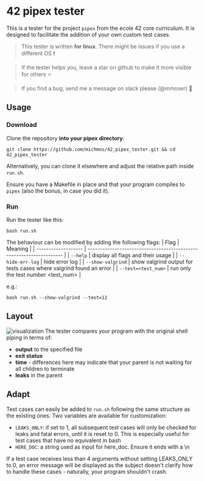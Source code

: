 # 42 pipex tester
This is a tester for the project `pipex` from the ecole 42 core curriculum. It is designed to facilitate the addition of your own custom test cases.

> This tester is written **for linux**. There might be issues if you use a different OS :exclamation:

> If the tester helps you, leave a star on github to make it more visible for others :star:

> If you find a bug, send me a message on slack please (@mmoser) :email:

## Usage
### Download
Clone the repository **into your pipex directory**:
```
git clone https://github.com/michmos/42_pipex_tester.git && cd 42_pipex_tester
```
Alternatively, you can clone it elsewhere and adjust the relative path inside `run.sh`.

Ensure you have a Makefile in place and that your program compiles to `pipex` (also the bonus, in case you did it).

### Run
Run the tester like this:
```
bash run.sh
```

The behaviour can be modified by adding the following flags:
| Flag                | Meaning                                                              | 
| ------------------- | -------------------------------------------------------------------- |
| `--help`            | display all flags and their usage                                    |
| `--hide-err-log`    | hide error log                                                       |
| `--show-valgrind`   | show valgrind output for tests cases where valgrind found an error   |
| `--test=<test_num>` | run only the test number <test_num>                                  |


e.g.:
```
bash run.sh --show-valgrind --test=12
```

## Layout
![visualization](https://github.com/michmos/42_pipex_tester/assets/141367977/290d866f-3c3e-4c7d-84c5-2392036d4a15)
The tester compares your program with the original shell piping in terms of:
* **output** to the specified file
* **exit status**
* **time** - differences here may indicate that your parent is not waiting for all children to terminate
* **leaks** in the parent


## Adapt
Test cases can easily be added to  `run.sh`  following the same structure as the existing ones.
Two variables are available for customization:
* `LEAKS_ONLY`: if set to 1, all subsequent test cases will only be checked for leaks and fatal errors, until it is reset to 0. This is especially useful for test cases that have no equivalent in bash
* `HERE_DOC`: a string used as input for here_doc. Ensure it ends with a \n

If a test case receives less than 4 arguments without setting LEAKS_ONLY to 0, an error message will be displayed as the subject doesn't clarify how to handle these cases - naturally, your program shouldn't crash.
